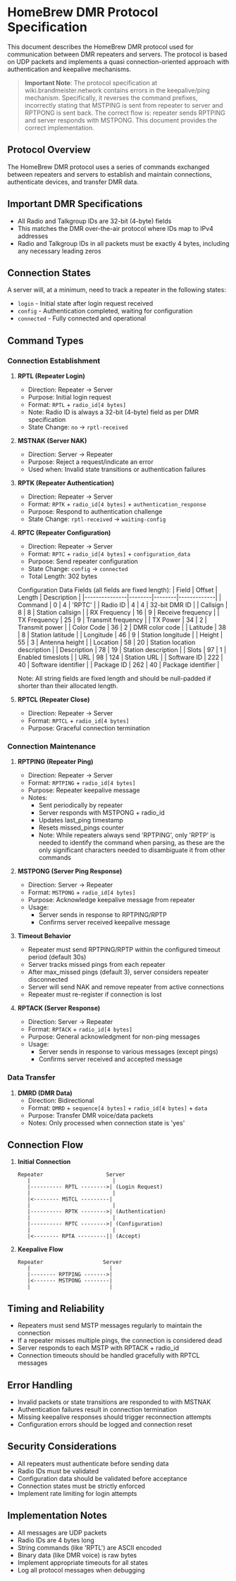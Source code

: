 # HomeBrew DMR Protocol Specification

This document describes the HomeBrew DMR protocol used for communication between DMR repeaters and servers. The protocol is based on UDP packets and implements a quasi connection-oriented approach with authentication and keepalive mechanisms.

> **Important Note**: The protocol specification at wiki.brandmeister.network contains errors in the keepalive/ping mechanism. Specifically, it reverses the command prefixes, incorrectly stating that MSTPING is sent from repeater to server and RPTPONG is sent back. The correct flow is: repeater sends RPTPING and server responds with MSTPONG. This document provides the correct implementation.

## Protocol Overview

The HomeBrew DMR protocol uses a series of commands exchanged between repeaters and servers to establish and maintain connections, authenticate devices, and transfer DMR data.

## Important DMR Specifications

- All Radio and Talkgroup IDs are 32-bit (4-byte) fields
- This matches the DMR over-the-air protocol where IDs map to IPv4 addresses
- Radio and Talkgroup IDs in all packets must be exactly 4 bytes, including any necessary leading zeros

## Connection States

A server will, at a minimum, need to track a repeater in the following states:
- `login` - Initial state after login request received
- `config` - Authentication completed, waiting for configuration
- `connected` - Fully connected and operational

## Command Types

### Connection Establishment

1. **RPTL (Repeater Login)**
   - Direction: Repeater → Server
   - Purpose: Initial login request
   - Format: `RPTL` + `radio_id[4 bytes]`
   - Note: Radio ID is always a 32-bit (4-byte) field as per DMR specification
   - State Change: `no` → `rptl-received`

2. **MSTNAK (Server NAK)**
   - Direction: Server → Repeater
   - Purpose: Reject a request/indicate an error
   - Used when: Invalid state transitions or authentication failures

3. **RPTK (Repeater Authentication)**
   - Direction: Repeater → Server
   - Format: `RPTK` + `radio_id[4 bytes]` + `authentication_response`
   - Purpose: Respond to authentication challenge
   - State Change: `rptl-received` → `waiting-config`

4. **RPTC (Repeater Configuration)**
   - Direction: Repeater → Server
   - Format: `RPTC` + `radio_id[4 bytes]` + `configuration_data`
   - Purpose: Send repeater configuration
   - State Change: `config` → `connected`
   - Total Length: 302 bytes
   
   Configuration Data Fields (all fields are fixed length):
   | Field         | Offset | Length | Description |
   |---------------|--------|--------|-------------|
   | Command       | 0      | 4      | 'RPTC' |
   | Radio ID      | 4      | 4      | 32-bit DMR ID |
   | Callsign      | 8      | 8      | Station callsign |
   | RX Frequency  | 16     | 9      | Receive frequency |
   | TX Frequency  | 25     | 9      | Transmit frequency |
   | TX Power      | 34     | 2      | Transmit power |
   | Color Code    | 36     | 2      | DMR color code |
   | Latitude      | 38     | 8      | Station latitude |
   | Longitude     | 46     | 9      | Station longitude |
   | Height        | 55     | 3      | Antenna height |
   | Location      | 58     | 20     | Station location description |
   | Description   | 78     | 19     | Station description |
   | Slots         | 97     | 1      | Enabled timeslots |
   | URL           | 98     | 124    | Station URL |
   | Software ID   | 222    | 40     | Software identifier |
   | Package ID    | 262    | 40     | Package identifier |
   
   Note: All string fields are fixed length and should be null-padded if shorter than their allocated length.

5. **RPTCL (Repeater Close)**
   - Direction: Repeater → Server
   - Format: `RPTCL` + `radio_id[4 bytes]`
   - Purpose: Graceful connection termination

### Connection Maintenance

1. **RPTPING (Repeater Ping)**
   - Direction: Repeater → Server
   - Format: `RPTPING` + `radio_id[4 bytes]`
   - Purpose: Repeater keepalive message
   - Notes: 
     - Sent periodically by repeater
     - Server responds with MSTPONG + radio_id
     - Updates last_ping timestamp
     - Resets missed_pings counter
     - Note: While repeaters always send 'RPTPING', only 'RPTP' is needed to identify the command when parsing,
       as these are the only significant characters needed to disambiguate it from other commands

2. **MSTPONG (Server Ping Response)**
   - Direction: Server → Repeater
   - Format: `MSTPONG` + `radio_id[4 bytes]`
   - Purpose: Acknowledge keepalive message from repeater
   - Usage:
     - Server sends in response to RPTPING/RPTP
     - Confirms server received keepalive message

3. **Timeout Behavior**
   - Repeater must send RPTPING/RPTP within the configured timeout period (default 30s)
   - Server tracks missed pings from each repeater
   - After max_missed pings (default 3), server considers repeater disconnected
   - Server will send NAK and remove repeater from active connections
   - Repeater must re-register if connection is lost

3. **RPTACK (Server Response)**
   - Direction: Server → Repeater
   - Format: `RPTACK` + `radio_id[4 bytes]`
   - Purpose: General acknowledgment for non-ping messages
   - Usage:
     - Server sends in response to various messages (except pings)
     - Confirms server received and accepted message

### Data Transfer

1. **DMRD (DMR Data)**
   - Direction: Bidirectional
   - Format: `DMRD` + `sequence[4 bytes]` + `radio_id[4 bytes]` + `data`
   - Purpose: Transfer DMR voice/data packets
   - Notes: Only processed when connection state is 'yes'

## Connection Flow

1. **Initial Connection**
   ```
   Repeater                    Server
      |                          |
      |---------- RPTL -------->| (Login Request)
      |                          |
      |<-------- MSTCL ---------|
      |                          |
      |---------- RPTK -------->| (Authentication)
      |                          |
      |---------- RPTC -------->| (Configuration)
      |                          |
      |<-------- RPTA ---------|| (Accept)
   ```

2. **Keepalive Flow**
   ```
   Repeater                   Server
      |                         |
      |-------- RPTPING ------->|
      |<------- MSTPONG --------|
      |                         |
   ```

## Timing and Reliability

- Repeaters must send MSTP messages regularly to maintain the connection
- If a repeater misses multiple pings, the connection is considered dead
- Server responds to each MSTP with RPTACK + radio_id
- Connection timeouts should be handled gracefully with RPTCL messages

## Error Handling

- Invalid packets or state transitions are responded to with MSTNAK
- Authentication failures result in connection termination
- Missing keepalive responses should trigger reconnection attempts
- Configuration errors should be logged and connection reset

## Security Considerations

- All repeaters must authenticate before sending data
- Radio IDs must be validated
- Configuration data should be validated before acceptance
- Connection states must be strictly enforced
- Implement rate limiting for login attempts

## Implementation Notes

- All messages are UDP packets
- Radio IDs are 4 bytes long
- String commands (like 'RPTL') are ASCII encoded
- Binary data (like DMR voice) is raw bytes
- Implement appropriate timeouts for all states
- Log all protocol messages when debugging
